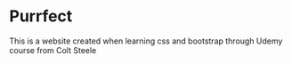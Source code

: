 # Purrfect
This is a website created when learning css and bootstrap through Udemy course from Colt Steele
